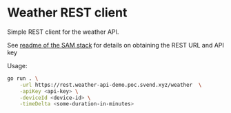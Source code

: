 # Weather REST client

Simple REST client for the weather API.

See [readme of the SAM stack](../weather_api/readme.md) for details on obtaining the REST URL and API key

Usage:

```sh
go run . \
    -url https://rest.weather-api-demo.poc.svend.xyz/weather  \
    -apiKey <api-key> \
    -deviceId <device-id> \
    -timeDelta <some-duration-in-minutes>
```
